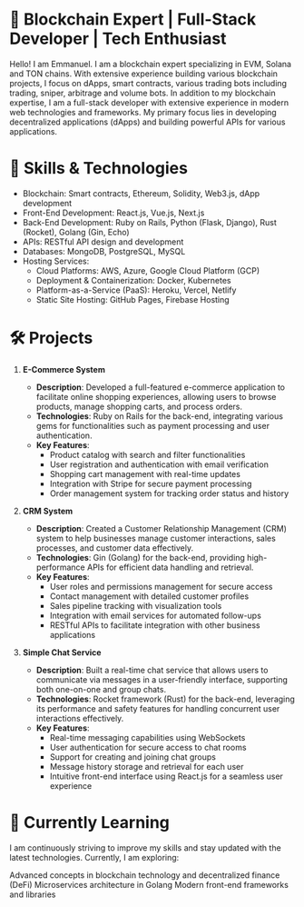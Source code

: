 # 🌟 Blockchain Expert | Full-Stack Developer | Tech Enthusiast

Hello! I am Emmanuel.
I am a blockchain expert specializing in EVM, Solana and TON chains. With extensive experience building various blockchain projects, I focus on dApps, smart contracts, various trading bots including trading, sniper, arbitrage and volume bots.
In addition to my blockchain expertise, I am a full-stack developer with extensive experience in modern web technologies and frameworks. 
My primary focus lies in developing decentralized applications (dApps) and building powerful APIs for various applications.

# 🚀 Skills & Technologies

- Blockchain: Smart contracts, Ethereum, Solidity, Web3.js, dApp development
- Front-End Development: React.js, Vue.js, Next.js
- Back-End Development: Ruby on Rails, Python (Flask, Django), Rust (Rocket), Golang (Gin, Echo)
- APIs: RESTful API design and development
- Databases: MongoDB, PostgreSQL, MySQL
- Hosting Services:
  - Cloud Platforms: AWS, Azure, Google Cloud Platform (GCP)
  - Deployment & Containerization: Docker, Kubernetes
  - Platform-as-a-Service (PaaS): Heroku, Vercel, Netlify
  - Static Site Hosting: GitHub Pages, Firebase Hosting

# 🛠️ Projects

1. **E-Commerce System**
   - **Description**: Developed a full-featured e-commerce application to facilitate online shopping experiences, allowing users to browse products, manage shopping carts, and process orders.
   - **Technologies**: Ruby on Rails for the back-end, integrating various gems for functionalities such as payment processing and user authentication.
   - **Key Features**:
     - Product catalog with search and filter functionalities
     - User registration and authentication with email verification
     - Shopping cart management with real-time updates
     - Integration with Stripe for secure payment processing
     - Order management system for tracking order status and history

2. **CRM System**
   - **Description**: Created a Customer Relationship Management (CRM) system to help businesses manage customer interactions, sales processes, and customer data effectively.
   - **Technologies**: Gin (Golang) for the back-end, providing high-performance APIs for efficient data handling and retrieval.
   - **Key Features**:
     - User roles and permissions management for secure access
     - Contact management with detailed customer profiles
     - Sales pipeline tracking with visualization tools
     - Integration with email services for automated follow-ups
     - RESTful APIs to facilitate integration with other business applications

3. **Simple Chat Service**
   - **Description**: Built a real-time chat service that allows users to communicate via messages in a user-friendly interface, supporting both one-on-one and group chats.
   - **Technologies**: Rocket framework (Rust) for the back-end, leveraging its performance and safety features for handling concurrent user interactions effectively.
   - **Key Features**:
     - Real-time messaging capabilities using WebSockets
     - User authentication for secure access to chat rooms
     - Support for creating and joining chat groups
     - Message history storage and retrieval for each user
     - Intuitive front-end interface using React.js for a seamless user experience

# 🌱 Currently Learning

I am continuously striving to improve my skills and stay updated with the latest technologies. Currently, I am exploring:

Advanced concepts in blockchain technology and decentralized finance (DeFi)
Microservices architecture in Golang
Modern front-end frameworks and libraries
